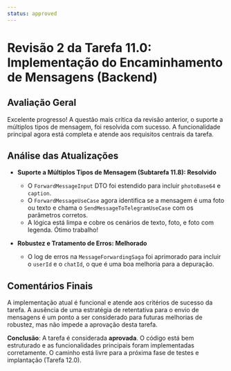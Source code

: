 ```yaml
---
status: approved
---
```


# Revisão 2 da Tarefa 11.0: Implementação do Encaminhamento de Mensagens (Backend)

## Avaliação Geral
Excelente progresso! A questão mais crítica da revisão anterior, o suporte a múltiplos tipos de mensagem, foi resolvida com sucesso. A funcionalidade principal agora está completa e atende aos requisitos centrais da tarefa.

## Análise das Atualizações

- **Suporte a Múltiplos Tipos de Mensagem (Subtarefa 11.8): Resolvido**
    - O `ForwardMessageInput` DTO foi estendido para incluir `photoBase64` e `caption`.
    - O `ForwardMessageUseCase` agora identifica se a mensagem é uma foto ou texto e chama o `SendMessageToTelegramUseCase` com os parâmetros corretos.
    - A lógica está limpa e cobre os cenários de texto, foto, e foto com legenda. Ótimo trabalho!

- **Robustez e Tratamento de Erros: Melhorado**
    - O log de erros na `MessageForwardingSaga` foi aprimorado para incluir o `userId` e o `chatId`, o que é uma boa melhoria para a depuração.

## Comentários Finais

A implementação atual é funcional e atende aos critérios de sucesso da tarefa. A ausência de uma estratégia de retentativa para o envio de mensagens é um ponto a ser considerado para futuras melhorias de robustez, mas não impede a aprovação desta tarefa.

**Conclusão**: A tarefa é considerada **aprovada**. O código está bem estruturado e as funcionalidades principais foram implementadas corretamente. O caminho está livre para a próxima fase de testes e implantação (Tarefa 12.0).
